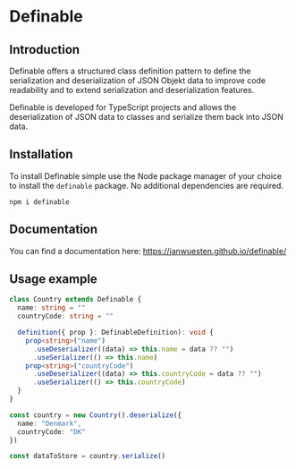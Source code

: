 # Definable

## Introduction

Definable offers a structured class definition pattern to define the serialization and deserialization of JSON Objekt data to improve code readability and to extend serialization and deserialization features.

Definable is developed for TypeScript projects and allows the deserialization of JSON data to classes and serialize them back into JSON data.

## Installation

To install Definable simple use the Node package manager of your choice to install the `definable` package. No additional dependencies are required.

`npm i definable`

## Documentation

You can find a documentation here:
https://janwuesten.github.io/definable/

## Usage example

```ts
class Country extends Definable {
  name: string = ""
  countryCode: string = ""

  definition({ prop }: DefinableDefinition): void {
    prop<string>("name")
      .useDeserializer((data) => this.name = data ?? "")
      .useSerializer(() => this.name)
    prop<string>("countryCode")
      .useDeserializer((data) => this.countryCode = data ?? "")
      .useSerializer(() => this.countryCode)
  }
}

const country = new Country().deserialize({
  name: "Denmark",
  countryCode: "DK"
})

const dataToStore = country.serialize()
```